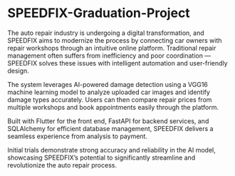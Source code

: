 # SPEEDFIX-Graduation-Project
The auto repair industry is undergoing a digital transformation, and SPEEDFIX aims to modernize the process by connecting car owners with repair workshops through an intuitive online platform. Traditional repair management often suffers from inefficiency and poor coordination — SPEEDFIX solves these issues with intelligent automation and user-friendly design.

The system leverages AI-powered damage detection using a VGG16 machine learning model to analyze uploaded car images and identify damage types accurately. Users can then compare repair prices from multiple workshops and book appointments easily through the platform.

Built with Flutter for the front end, FastAPI for backend services, and SQLAlchemy for efficient database management, SPEEDFIX delivers a seamless experience from analysis to payment.

Initial trials demonstrate strong accuracy and reliability in the AI model, showcasing SPEEDFIX’s potential to significantly streamline and revolutionize the auto repair process.
